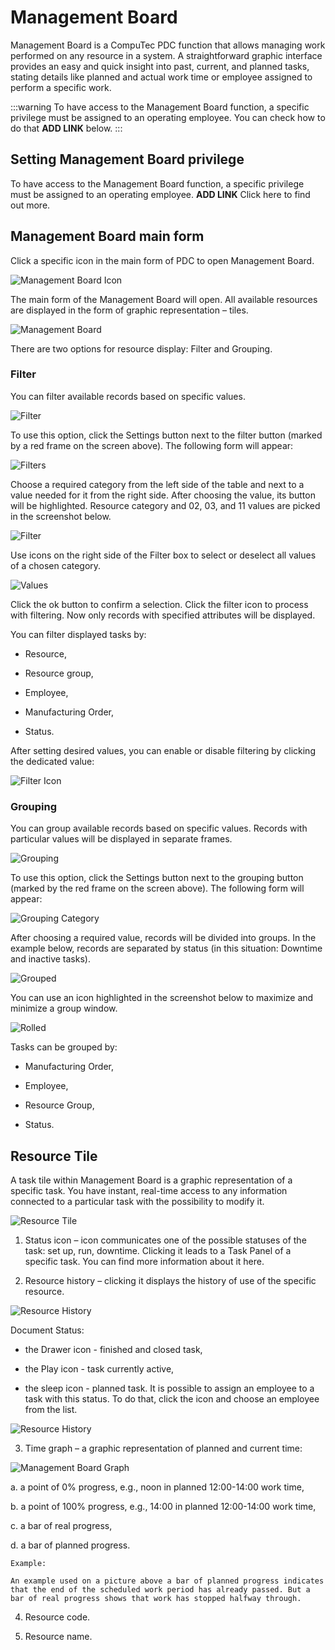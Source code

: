 # Management Board

Management Board is a CompuTec PDC function that allows managing work performed on any resource in a system. A straightforward graphic interface provides an easy and quick insight into past, current, and planned tasks, stating details like planned and actual work time or employee assigned to perform a specific work.

:::warning
To have access to the Management Board function, a specific privilege must be assigned to an operating employee. You can check how to do that **ADD LINK** below.
:::

## Setting Management Board privilege

To have access to the Management Board function, a specific privilege must be assigned to an operating employee. **ADD LINK** Click here to find out more.

## Management Board main form

Click a specific icon in the main form of PDC to open Management Board.

![Management Board Icon](./media/management-board-icon.png)

The main form of the Management Board will open. All available resources are displayed in the form of graphic representation – tiles.

![Management Board](./media/pdc-management-board.png)

There are two options for resource display: Filter and Grouping.

### Filter

You can filter available records based on specific values.

![Filter](./media/management-board-filter.png)

To use this option, click the Settings button next to the filter button (marked by a red frame on the screen above). The following form will appear:

![Filters](./media/pdc-filters.png)

Choose a required category from the left side of the table and next to a value needed for it from the right side. After choosing the value, its button will be highlighted. Resource category and 02, 03, and 11 values are picked in the screenshot below.

![Filter](./media/pdc-filter.png)

Use icons on the right side of the Filter box to select or deselect all values of a chosen category.

![Values](./media/filters-chosen-values.png)

Click the ok button to confirm a selection. Click the filter icon to process with filtering. Now only records with specified attributes will be displayed.

You can filter displayed tasks by:

- Resource,

- Resource group,

- Employee,

- Manufacturing Order,

- Status.

After setting desired values, you can enable or disable filtering by clicking the dedicated value:

![Filter Icon](./media/filter-icon.png)

### Grouping

You can group available records based on specific values. Records with particular values will be displayed in separate frames.

![Grouping](./media/grouping.png)

To use this option, click the Settings button next to the grouping button (marked by the red frame on the screen above). The following form will appear:

![Grouping Category](./media/grouping-category-2.png)

After choosing a required value, records will be divided into groups. In the example below, records are separated by status (in this situation: Downtime and inactive tasks).

![Grouped](./media/management-board-grouped.png)

You can use an icon highlighted in the screenshot below to maximize and minimize a group window.

![Rolled](./media/management-board-grouped-rolled.png)

Tasks can be grouped by:

- Manufacturing Order,

- Employee,

- Resource Group,

- Status.

## Resource Tile

A task tile within Management Board is a graphic representation of a specific task. You have instant, real-time access to any information connected to a particular task with the possibility to modify it.

![Resource Tile](./media/management-board-resource-tile.png)

1. Status icon – icon communicates one of the possible statuses of the task: set up, run, downtime. Clicking it leads to a Task Panel of a specific task. You can find more information about it here.

2. Resource history – clicking it displays the history of use of the specific resource.

  ![Resource History](./media/management-board-resource-history.png)

  Document Status:

  - the Drawer icon - finished and closed task,

  - the Play icon - task currently active,

  - the sleep icon - planned task. It is possible to assign an employee to a task with this status. To do that, click the icon and choose an employee from the list.

  ![Resource History](./media/resource-history-employee.png)

3. Time graph – a graphic representation of planned and current time:

  ![Management Board Graph](./media/management-board-graph.jpg)

  a. a point of 0% progress, e.g., noon in planned 12:00-14:00 work time,

  b. a point of 100% progress, e.g., 14:00 in planned 12:00-14:00 work time,

  c. a bar of real progress,

  d. a bar of planned progress.

    Example:

    An example used on a picture above a bar of planned progress indicates that the end of the scheduled work period has already passed. But a bar of real progress shows that work has stopped halfway through.

4. Resource code.

5. Resource name.

